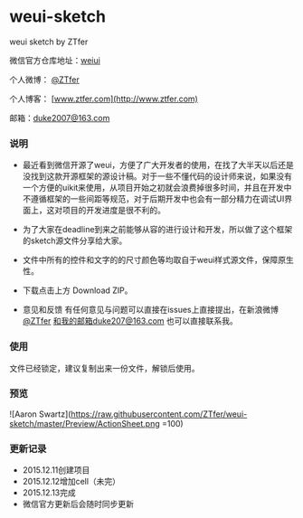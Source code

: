 # weui-sketch

weui sketch by ZTfer

微信官方仓库地址：[weiui](https://github.com/weui/weui)

个人微博： [@ZTfer](http://weibo.com/wudu2012)

个人博客： [www.ztfer.com](http://www.ztfer.com)

邮箱：duke2007@163.com

### 说明

- 最近看到微信开源了weui，方便了广大开发者的使用，在找了大半天以后还是没找到这款开源框架的源设计稿。对于一些不懂代码的设计师来说，如果没有一个方便的uikit来使用，从项目开始之初就会浪费掉很多时间，并且在开发中不遵循框架的一些间距等规范，对于后期开发中也会有一部分精力在调试UI界面上，这对项目的开发进度是很不利的。

- 为了大家在deadline到来之前能够从容的进行设计和开发，所以做了这个框架的sketch源文件分享给大家。

- 文件中所有的控件和文字的的尺寸颜色等均取自于weui样式源文件，保障原生性。

- 下载点击上方 Download ZIP。
- 意见和反馈 有任何意见与问题可以直接在issues上直接提出，在新浪微博[@ZTfer](http://weibo.com/wudu2012) 和我的邮箱duke207@163.com 也可以直接联系我。

### 使用

 文件已经锁定，建议复制出来一份文件，解锁后使用。

### 预览
![Aaron Swartz](https://raw.githubusercontent.com/ZTfer/weui-sketch/master/Preview/ActionSheet.png =100)

### 更新记录

- 2015.12.11创建项目
- 2015.12.12增加cell（未完）
- 2015.12.13完成
- 微信官方更新后会随时同步更新